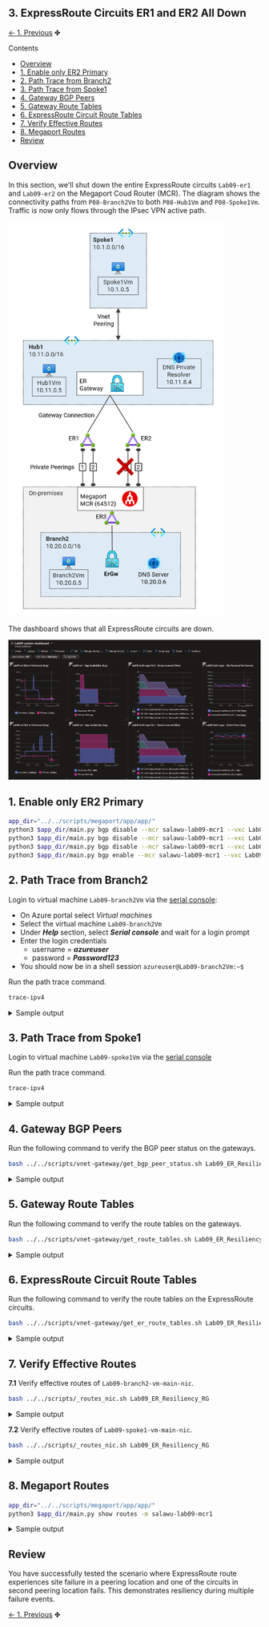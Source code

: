 
## 3. ExpressRoute Circuits ER1 and ER2 All Down <!-- omit from toc -->

[← 1. Previous](./3.%20ER2-primary-down.md) ✤

Contents
- [Overview](#overview)
- [1. Enable only ER2 Primary](#1-enable-only-er2-primary)
- [2. Path Trace from Branch2](#2-path-trace-from-branch2)
- [3. Path Trace from Spoke1](#3-path-trace-from-spoke1)
- [4. Gateway BGP Peers](#4-gateway-bgp-peers)
- [5. Gateway Route Tables](#5-gateway-route-tables)
- [6. ExpressRoute Circuit Route Tables](#6-expressroute-circuit-route-tables)
- [7. Verify Effective Routes](#7-verify-effective-routes)
- [8. Megaport Routes](#8-megaport-routes)
- [Review](#review)


## Overview

In this section, we'll shut down the entire ExpressRoute circuits `Lab09-er1` and `Lab09-er2` on the Megaport Coud Router (MCR). The diagram shows the connectivity paths from `P08-Branch2Vm` to both `P08-Hub1Vm` and `P08-Spoke1Vm`. Traffic is now only flows through the IPsec VPN active path.

<img src="../images/scenarios/3-er2-primary-down.png" alt="er1-pri-enabled" width="430">

The dashboard shows that all ExpressRoute circuits are down.


<img src="../images/dashboards/3-er1-er2-all-down.png" alt="er1-pri-enabled" width="1100">

## 1. Enable only ER2 Primary

```bash
app_dir="../../scripts/megaport/app/app/"
python3 $app_dir/main.py bgp disable --mcr salawu-lab09-mcr1 --vxc Lab09-er1-pri
python3 $app_dir/main.py bgp disable --mcr salawu-lab09-mcr1 --vxc Lab09-er1-sec
python3 $app_dir/main.py bgp disable --mcr salawu-lab09-mcr1 --vxc Lab09-er2-pri
python3 $app_dir/main.py bgp enable --mcr salawu-lab09-mcr1 --vxc Lab09-er2-sec
```

## 2. Path Trace from Branch2

Login to virtual machine `Lab09-branch2Vm` via the [serial console](https://learn.microsoft.com/en-us/troubleshoot/azure/virtual-machines/serial-console-overview#access-serial-console-for-virtual-machines-via-azure-portal):

- On Azure portal select *Virtual machines*
- Select the virtual machine `Lab09-branch2Vm`
- Under ***Help*** section, select ***Serial console*** and wait for a login prompt
- Enter the login credentials
  - username = ***azureuser***
  - password = ***Password123***
- You should now be in a shell session `azureuser@Lab09-branch2Vm:~$`

Run the path trace command.

```bash
trace-ipv4
```

<details>

<summary>Sample output</summary>

```bash
azureuser@branch2Vm:~$ trace-ipv4

 trace ipv4 ...


branch2
-------------------------------------
 1:  branch2Vm                                             0.099ms reached
     Resume: pmtu 65535 hops 1 back 1

hub1
-------------------------------------
 1?: [LOCALHOST]                      pmtu 1500
 1:  10.20.16.5                                            3.217ms asymm  2
 1:  10.20.16.4                                            2.831ms asymm  2
 2:  172.16.0.21                                          13.349ms asymm  3
 3:  172.16.0.14                                          24.731ms asymm  4
 4:  no reply
 5:  10.11.0.5                                            28.937ms reached
     Resume: pmtu 1500 hops 5 back 5

spoke1
-------------------------------------
 1?: [LOCALHOST]                      pmtu 1500
 1:  10.20.16.4                                            1.894ms asymm  2
 1:  10.20.16.5                                            2.033ms asymm  2
 2:  172.16.0.17                                          13.117ms asymm  3
 3:  172.16.0.14                                          24.664ms asymm  4
 4:  no reply
 5:  10.1.0.5                                             28.326ms reached
     Resume: pmtu 1500 hops 5 back 5

internet
-------------------------------------
 1?: [LOCALHOST]                      pmtu 1500
 1:  no reply
 2:  no reply
```

We can see that traffic no longer goes through ExpressRoute circuit. The path is now through the VPN gateway to reach the `Lab09-hub1Vm` and `Lab09-spoke1Vm`. The path trace doesn't show the VPN tunnel endpoints because ICMP responses are suppressed by the Azure VPN gateway.

 </details>
<p>

## 3. Path Trace from Spoke1

Login to virtual machine `Lab09-spoke1Vm` via the [serial console](https://learn.microsoft.com/en-us/troubleshoot/azure/virtual-machines/serial-console-overview#access-serial-console-for-virtual-machines-via-azure-portal)


Run the path trace command.

```bash
trace-ipv4
```

<details>

<summary>Sample output</summary>

```bash
azureuser@spoke1Vm:~$ trace-ipv4

 trace ipv4 ...


branch2
-------------------------------------
 1?: [LOCALHOST]                      pmtu 1500
 1:  10.11.16.9                                            1.951ms asymm  2
 1:  10.11.16.9                                            1.998ms asymm  2
 2:  172.16.0.13                                          13.079ms asymm  3
 3:  172.16.0.22                                          24.845ms asymm  4
 4:  no reply
 5:  10.20.0.5                                            26.000ms reached
     Resume: pmtu 1500 hops 5 back 5

hub1
-------------------------------------
 1?: [LOCALHOST]                      pmtu 1500
 1:  10.11.0.5                                             8.287ms reached
 1:  10.11.0.5                                             1.408ms reached
     Resume: pmtu 1500 hops 1 back 1

spoke1
-------------------------------------
 1:  spoke1vm.internal.cloudapp.net                        0.166ms reached
     Resume: pmtu 65535 hops 1 back 1

internet
-------------------------------------
 1?: [LOCALHOST]                      pmtu 1500
 1:  no reply
 2:  no reply
```

</details>
<p>

## 4. Gateway BGP Peers

Run the following command to verify the BGP peer status on the gateways.

```bash
bash ../../scripts/vnet-gateway/get_bgp_peer_status.sh Lab09_ER_Resiliency_RG
```

<details>

<summary>Sample output</summary>

```bash
09-express-route-resiliency$ bash ../../scripts/vnet-gateway/get_bgp_peer_status.sh Lab09_ER_Resiliency_RG

Resource group: Lab09_ER_Resiliency_RG

Gateway: Lab09-branch2-ergw
Route tables:
Neighbor    ASN    LocalAddress    RoutesReceived    State
----------  -----  --------------  ----------------  ---------
10.20.16.4  12076  10.20.16.12     8                 Connected
10.20.16.5  12076  10.20.16.12     8                 Connected

Gateway: Lab09-hub1-ergw
Route tables:
Neighbor     ASN    LocalAddress    RoutesReceived    State
-----------  -----  --------------  ----------------  ---------
10.11.16.6   12076  10.11.16.12     0                 Connected
10.11.16.7   12076  10.11.16.12     0                 Connected
10.11.16.8   12076  10.11.16.12     0                 Connected
10.11.16.9   12076  10.11.16.12     7                 Connected
10.11.16.14  65515  10.11.16.12     0                 Connected
10.11.16.15  65515  10.11.16.12     0                 Connected

Gateway: Lab09-hub1-vpngw
Route tables:
Neighbor     ASN    LocalAddress    RoutesReceived    State
-----------  -----  --------------  ----------------  ---------
10.11.16.12  65515  10.11.16.14     2                 Connected
10.11.16.13  65515  10.11.16.14     2                 Connected
10.11.16.14  65515  10.11.16.14     0                 Unknown
10.11.16.15  65515  10.11.16.14     0                 Connected
10.11.16.12  65515  10.11.16.15     2                 Connected
10.11.16.13  65515  10.11.16.15     2                 Connected
10.11.16.14  65515  10.11.16.15     0                 Connected
10.11.16.15  65515  10.11.16.15     0                 Unknown
```

</details>
<p>

## 5. Gateway Route Tables

Run the following command to verify the route tables on the gateways.

```bash
bash ../../scripts/vnet-gateway/get_route_tables.sh Lab09_ER_Resiliency_RG
```

<details>

<summary>Sample output</summary>

```bash
09-express-route-resiliency$ bash ../../scripts/vnet-gateway/get_route_tables.sh Lab09_ER_Resiliency_RG

Resource group: Lab09_ER_Resiliency_RG

Gateway: Lab09-branch2-ergw
Route tables:
Network           NextHop     Origin    SourcePeer    AsPath             Weight
----------------  ----------  --------  ------------  -----------------  --------
10.20.0.0/16                  Network   10.20.16.12                      32768
fd00:db8:20::/56              Network   10.20.16.12                      32768
10.11.0.0/16      10.20.16.5  EBgp      10.20.16.5    12076-64512-12076  32769
10.11.0.0/16      10.20.16.4  EBgp      10.20.16.4    12076-64512-12076  32769
172.16.0.0/30     10.20.16.5  EBgp      10.20.16.5    12076-64512        32769
172.16.0.0/30     10.20.16.4  EBgp      10.20.16.4    12076-64512        32769
172.16.0.4/30     10.20.16.5  EBgp      10.20.16.5    12076-64512        32769
172.16.0.4/30     10.20.16.4  EBgp      10.20.16.4    12076-64512        32769
172.16.0.8/30     10.20.16.5  EBgp      10.20.16.5    12076-64512        32769
172.16.0.8/30     10.20.16.4  EBgp      10.20.16.4    12076-64512        32769
172.16.0.12/30    10.20.16.5  EBgp      10.20.16.5    12076-64512        32769
172.16.0.12/30    10.20.16.4  EBgp      10.20.16.4    12076-64512        32769
172.16.0.16/30    10.20.16.5  EBgp      10.20.16.5    12076-64512        32769
172.16.0.16/30    10.20.16.4  EBgp      10.20.16.4    12076-64512        32769
172.16.0.20/30    10.20.16.5  EBgp      10.20.16.5    12076-64512        32769
172.16.0.20/30    10.20.16.4  EBgp      10.20.16.4    12076-64512        32769
10.1.0.0/16       10.20.16.4  EBgp      10.20.16.4    12076-64512-12076  32769
10.1.0.0/16       10.20.16.5  EBgp      10.20.16.5    12076-64512-12076  32769

Gateway: Lab09-hub1-ergw
Route tables:
Network           NextHop     Origin    SourcePeer    AsPath             Weight
----------------  ----------  --------  ------------  -----------------  --------
10.11.0.0/16                  Network   10.11.16.12                      32768
fd00:db8:11::/56              Network   10.11.16.12                      32768
172.16.0.0/30     10.11.16.9  EBgp      10.11.16.9    12076-64512        32769
172.16.0.4/30     10.11.16.9  EBgp      10.11.16.9    12076-64512        32769
172.16.0.8/30     10.11.16.9  EBgp      10.11.16.9    12076-64512        32769
172.16.0.12/30    10.11.16.9  EBgp      10.11.16.9    12076-64512        32769
172.16.0.16/30    10.11.16.9  EBgp      10.11.16.9    12076-64512        32769
172.16.0.20/30    10.11.16.9  EBgp      10.11.16.9    12076-64512        32769
10.20.0.0/16      10.11.16.9  EBgp      10.11.16.9    12076-64512-12076  32769
10.1.0.0/16                   Network   10.11.16.12                      32768
fd00:db8:1::/56               Network   10.11.16.12                      32768

Gateway: Lab09-hub1-vpngw
Route tables:
Network       NextHop      Origin    SourcePeer    AsPath    Weight
------------  -----------  --------  ------------  --------  --------
10.11.0.0/16  10.11.16.12  IBgp      10.11.16.12             32769
10.11.0.0/16  10.11.16.13  IBgp      10.11.16.13             32769
10.1.0.0/16   10.11.16.12  IBgp      10.11.16.12             32769
10.1.0.0/16   10.11.16.13  IBgp      10.11.16.13             32769
10.11.0.0/16               Network   10.11.16.14             32768
10.1.0.0/16                Network   10.11.16.14             32768
10.11.0.0/16  10.11.16.12  IBgp      10.11.16.12             32769
10.11.0.0/16  10.11.16.13  IBgp      10.11.16.13             32769
10.1.0.0/16   10.11.16.13  IBgp      10.11.16.13             32769
10.1.0.0/16   10.11.16.12  IBgp      10.11.16.12             32769
10.11.0.0/16               Network   10.11.16.15             32768
10.1.0.0/16                Network   10.11.16.15             32768
```

We can now see that the on-premises network **10.20.0.0/20** is advertised over the primary VPN tunnel that has AS-prependers prepended five times.

</details>
<p>

## 6. ExpressRoute Circuit Route Tables

Run the following command to verify the route tables on the ExpressRoute circuits.

```bash
bash ../../scripts/vnet-gateway/get_er_route_tables.sh Lab09_ER_Resiliency_RG
```

<details>

<summary>Sample output</summary>

```bash
09-express-route-resiliency$ bash ../../scripts/vnet-gateway/get_er_route_tables.sh Lab09_ER_Resiliency_RG

Resource group: Lab09_ER_Resiliency_RG


⏳ AzurePrivatePeering (Primary): Lab09-er1
LocPrf    Network       NextHop       Path    Weight
--------  ------------  ------------  ------  --------
          10.1.0.0/16   10.11.16.12   65515   0
          10.1.0.0/16   10.11.16.13*  65515   0
          10.11.0.0/16  10.11.16.13   65515   0
          10.11.0.0/16  10.11.16.12*  65515   0

⏳ AzurePrivatePeering (Secondary): Lab09-er1
LocPrf    Network       NextHop       Path    Weight
--------  ------------  ------------  ------  --------
          10.1.0.0/16   10.11.16.12   65515   0
          10.1.0.0/16   10.11.16.13*  65515   0
          10.11.0.0/16  10.11.16.13   65515   0
          10.11.0.0/16  10.11.16.12*  65515   0

⏳ AzurePrivatePeering (Primary): Lab09-er2
LocPrf    Network       NextHop       Path    Weight
--------  ------------  ------------  ------  --------
          10.1.0.0/16   10.11.16.12   65515   0
          10.1.0.0/16   10.11.16.13*  65515   0
          10.11.0.0/16  10.11.16.12   65515   0
          10.11.0.0/16  10.11.16.13*  65515   0

⏳ AzurePrivatePeering (Secondary): Lab09-er2
LocPrf    Network         NextHop       Path         Weight
--------  --------------  ------------  -----------  --------
          10.1.0.0/16     10.11.16.12   65515        0
          10.1.0.0/16     10.11.16.13*  65515        0
          10.11.0.0/16    10.11.16.12   65515        0
          10.11.0.0/16    10.11.16.13*  65515        0
          10.20.0.0/16    172.16.0.13   64512 12076  0
          172.16.0.0/30   172.16.0.13   64512 ?      0
          172.16.0.4/30   172.16.0.13   64512 ?      0
          172.16.0.8/30   172.16.0.13   64512 ?      0
          172.16.0.16/30  172.16.0.13   64512 ?      0
          172.16.0.20/30  172.16.0.13   64512 ?      0

⏳ AzurePrivatePeering (Primary): Lab09-er3
LocPrf    Network         NextHop       Path         Weight
--------  --------------  ------------  -----------  --------
          10.1.0.0/16     172.16.0.17   64512 12076  0
          10.11.0.0/16    172.16.0.17   64512 12076  0
          10.20.0.0/16    10.20.16.12   65515        0
          10.20.0.0/16    10.20.16.13*  65515        0
          10.20.0.0/16    172.16.0.17   64512 12076  0
          172.16.0.0/30   172.16.0.17   64512 ?      0
          172.16.0.4/30   172.16.0.17   64512 ?      0
          172.16.0.8/30   172.16.0.17   64512 ?      0
          172.16.0.12/30  172.16.0.17   64512 ?      0
          172.16.0.20/30  172.16.0.17   64512 ?      0

⏳ AzurePrivatePeering (Secondary): Lab09-er3
LocPrf    Network         NextHop       Path         Weight
--------  --------------  ------------  -----------  --------
          10.1.0.0/16     172.16.0.21   64512 12076  0
          10.11.0.0/16    172.16.0.21   64512 12076  0
          10.20.0.0/16    10.20.16.13   65515        0
          10.20.0.0/16    10.20.16.12*  65515        0
          172.16.0.0/30   172.16.0.21   64512 ?      0
          172.16.0.4/30   172.16.0.21   64512 ?      0
          172.16.0.8/30   172.16.0.21   64512 ?      0
          172.16.0.12/30  172.16.0.21   64512 ?      0
          172.16.0.16/30  172.16.0.21   64512 ?      0
⭐ Done!
```

</details>
<p>


## 7. Verify Effective Routes

 **7.1** Verify effective routes of `Lab09-branch2-vm-main-nic`.

```bash
bash ../../scripts/_routes_nic.sh Lab09_ER_Resiliency_RG
```

<details>

<summary>Sample output</summary>

```bash
Effective routes for Lab09-branch2-vm-main-nic

Source                 Prefix          State    NextHopType            NextHopIP
---------------------  --------------  -------  ---------------------  ------------
Default                10.20.0.0/16    Active   VnetLocal
VirtualNetworkGateway  10.11.0.0/16    Active   VirtualNetworkGateway  10.20.88.110
VirtualNetworkGateway  10.11.0.0/16    Active   VirtualNetworkGateway  10.20.88.111
VirtualNetworkGateway  172.16.0.0/30   Active   VirtualNetworkGateway  10.20.88.110
VirtualNetworkGateway  172.16.0.0/30   Active   VirtualNetworkGateway  10.20.88.111
VirtualNetworkGateway  10.1.0.0/16     Active   VirtualNetworkGateway  10.20.88.110
VirtualNetworkGateway  10.1.0.0/16     Active   VirtualNetworkGateway  10.20.88.111
VirtualNetworkGateway  172.16.0.4/30   Active   VirtualNetworkGateway  10.20.88.110
VirtualNetworkGateway  172.16.0.4/30   Active   VirtualNetworkGateway  10.20.88.111
VirtualNetworkGateway  172.16.0.8/30   Active   VirtualNetworkGateway  10.20.88.110
VirtualNetworkGateway  172.16.0.8/30   Active   VirtualNetworkGateway  10.20.88.111
VirtualNetworkGateway  172.16.0.12/30  Active   VirtualNetworkGateway  10.20.88.110
VirtualNetworkGateway  172.16.0.12/30  Active   VirtualNetworkGateway  10.20.88.111
VirtualNetworkGateway  172.16.0.16/30  Active   VirtualNetworkGateway  10.20.88.110
VirtualNetworkGateway  172.16.0.16/30  Active   VirtualNetworkGateway  10.20.88.111
VirtualNetworkGateway  172.16.0.20/30  Active   VirtualNetworkGateway  10.20.88.110
VirtualNetworkGateway  172.16.0.20/30  Active   VirtualNetworkGateway  10.20.88.111
Default                0.0.0.0/0       Active   Internet
```

The virtual appliance is the next hop for all traffic in prefix `10.0.0.0/8`; which includes **spoke1**.

</details>
<p>

**7.2** Verify effective routes of `Lab09-spoke1-vm-main-nic`.

```bash
bash ../../scripts/_routes_nic.sh Lab09_ER_Resiliency_RG
```

<details>

<summary>Sample output</summary>

```bash
Effective routes for Lab09-spoke1-vm-main-nic

Source                 Prefix          State    NextHopType            NextHopIP
---------------------  --------------  -------  ---------------------  -------------
Default                10.1.0.0/16     Active   VnetLocal
Default                10.11.0.0/16    Active   VNetPeering
VirtualNetworkGateway  172.16.0.0/30   Active   VirtualNetworkGateway  10.63.110.252
VirtualNetworkGateway  172.16.0.4/30   Active   VirtualNetworkGateway  10.63.110.252
VirtualNetworkGateway  172.16.0.8/30   Active   VirtualNetworkGateway  10.63.110.252
VirtualNetworkGateway  172.16.0.12/30  Active   VirtualNetworkGateway  10.63.110.252
VirtualNetworkGateway  10.20.0.0/16    Active   VirtualNetworkGateway  10.63.110.252
VirtualNetworkGateway  172.16.0.16/30  Active   VirtualNetworkGateway  10.63.110.252
VirtualNetworkGateway  172.16.0.20/30  Active   VirtualNetworkGateway  10.63.110.252
Default                0.0.0.0/0       Active   Internet
```

The primary VPN tunnel IP **10.11.16.14** is the next hop for traffic to **branch2** **10.20.0.0/20**

</details>
<p>

## 8. Megaport Routes

```bash
app_dir="../../scripts/megaport/app/app/"
python3 $app_dir/main.py show routes -m salawu-lab09-mcr1
```

<details>

<summary>Sample output</summary>

```bash
08-network-paths-er-vpn$ app_dir="../../scripts/megaport/app/app/"
python3 $app_dir/main.py show routes -m salawu-lab09-mcr1

Prefix            BgpType     NextHop         NextHopVxc        AsPath
-------           --------    ---------       ------------      -------
10.1.0.0/20*      eBGP        172.16.0.18     Lab09-er3-pri     12076
10.11.0.0/20*     eBGP        172.16.0.18     Lab09-er3-pri     12076
10.11.16.0/20*    eBGP        172.16.0.18     Lab09-er3-pri     12076
10.20.0.0/20*     eBGP        172.16.0.18     Lab09-er3-pri     12076
10.20.0.0/20      eBGP        172.16.0.22     Lab09-er3-sec     12076
10.20.16.0/20*    eBGP        172.16.0.18     Lab09-er3-pri     12076
10.20.16.0/20     eBGP        172.16.0.22     Lab09-er3-sec     12076
172.16.0.0/30*    eBGP        0.0.0.0         Lab09-er1-pri
172.16.0.4/30*    eBGP        0.0.0.0         Lab09-er1-sec
172.16.0.8/30*    eBGP        0.0.0.0         Lab09-er2-pri
172.16.0.12/30*   eBGP        0.0.0.0         Lab09-er2-sec
172.16.0.16/30*   eBGP        0.0.0.0         Lab09-er3-pri
172.16.0.20/30*   eBGP        0.0.0.0         Lab09-er3-sec
```

All BGP routes through `Lab09-er1` and `Lab09-er2` are now withdrawn from the routing table. So the on-premises network (Megaport MCR) no longer learns the Azure prefixes **10.11.0.0/20** and **10.1.0.0/20** through the ExpressRoute circuits.

</details>
<p>

## Review

You have successfully tested the scenario where ExpressRoute route experiences site failure in a peering location and one of the circuits in second peering location fails. This demonstrates resiliency during multiple failure events.

[← 1. Previous](./3.%20ER2-primary-down.md) ✤

